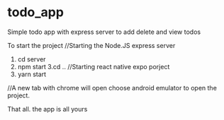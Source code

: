 # todo_app
Simple todo app with express server to add delete and view todos

To start the project
//Starting the Node.JS express server
1. cd server
2. npm start
3.cd ..
//Starting react native expo porject
4. yarn start 

//A new tab with chrome will open choose android emulator to open the project.

That all. the app is all yours


